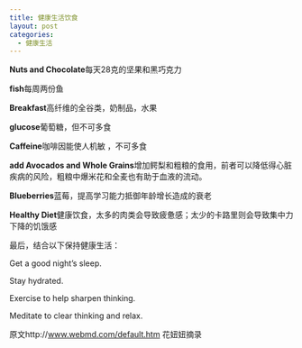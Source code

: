 ```yaml
---
title: 健康生活饮食
layout: post
categories:
  - 健康生活
---
```

**Nuts and Chocolate**每天28克的坚果和黑巧克力   
  
**fish**每周两份鱼  
  
**Breakfast**高纤维的全谷类，奶制品，水果  
  
**glucose**葡萄糖，但不可多食  
  
**Caffeine**咖啡因能使人机敏 ，不可多食  
  
**add Avocados and Whole Grains**增加鳄梨和粗粮的食用，前者可以降低得心脏疾病的风险，粗粮中爆米花和全麦也有助于血液的流动。  
  
**Blueberries**蓝莓，提高学习能力抵御年龄增长造成的衰老  
  
**Healthy Diet**健康饮食，太多的肉类会导致疲惫感；太少的卡路里则会导致集中力下降的饥饿感  


最后，结合以下保持健康生活：  
  
Get a good night&#8217;s sleep.  
  
Stay hydrated.  
  
Exercise to help sharpen thinking.  
  
Meditate to clear thinking and relax.  


原文http://www.webmd.com/default.htm 花妞妞摘录